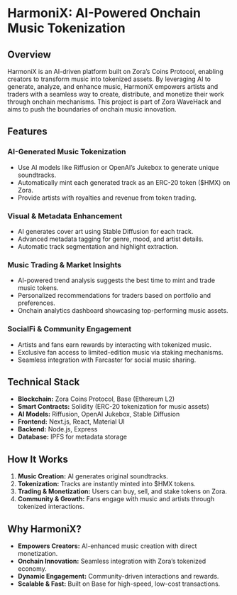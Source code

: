 # HarmoniX: AI-Powered Onchain Music Tokenization

## Overview
HarmoniX is an AI-driven platform built on Zora’s Coins Protocol, enabling creators to transform music into tokenized assets. By leveraging AI to generate, analyze, and enhance music, HarmoniX empowers artists and traders with a seamless way to create, distribute, and monetize their work through onchain mechanisms. This project is part of Zora WaveHack and aims to push the boundaries of onchain music innovation.

## Features
### AI-Generated Music Tokenization
- Use AI models like Riffusion or OpenAI’s Jukebox to generate unique soundtracks.
- Automatically mint each generated track as an ERC-20 token ($HMX) on Zora.
- Provide artists with royalties and revenue from token trading.

### Visual & Metadata Enhancement
- AI generates cover art using Stable Diffusion for each track.
- Advanced metadata tagging for genre, mood, and artist details.
- Automatic track segmentation and highlight extraction.

### Music Trading & Market Insights
- AI-powered trend analysis suggests the best time to mint and trade music tokens.
- Personalized recommendations for traders based on portfolio and preferences.
- Onchain analytics dashboard showcasing top-performing music assets.

### SocialFi & Community Engagement
- Artists and fans earn rewards by interacting with tokenized music.
- Exclusive fan access to limited-edition music via staking mechanisms.
- Seamless integration with Farcaster for social music sharing.

## Technical Stack
- **Blockchain:** Zora Coins Protocol, Base (Ethereum L2)
- **Smart Contracts:** Solidity (ERC-20 tokenization for music assets)
- **AI Models:** Riffusion, OpenAI Jukebox, Stable Diffusion
- **Frontend:** Next.js, React, Material UI
- **Backend:** Node.js, Express
- **Database:** IPFS for metadata storage

## How It Works
1. **Music Creation:** AI generates original soundtracks.
2. **Tokenization:** Tracks are instantly minted into $HMX tokens.
3. **Trading & Monetization:** Users can buy, sell, and stake tokens on Zora.
4. **Community & Growth:** Fans engage with music and artists through tokenized interactions.

## Why HarmoniX?
- **Empowers Creators:** AI-enhanced music creation with direct monetization.
- **Onchain Innovation:** Seamless integration with Zora’s tokenized economy.
- **Dynamic Engagement:** Community-driven interactions and rewards.
- **Scalable & Fast:** Built on Base for high-speed, low-cost transactions.



